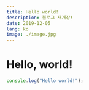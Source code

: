 ```yaml
---
title: Hello world!
description: 블로그 재개장!
date: 2019-12-05
lang: ko
image: ./image.jpg
---
```


# Hello, world!
```javascript
console.log("Hello world!");
```
